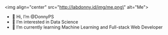 <img align=\"center\" src=\"http://labdonny.id/img/me.png\" alt=\"Me\">
- 👋 Hi, I’m @DonnyPS
- 👀 I’m interested in Data Science
- 🌱 I’m currently learning  Machine Learning and Full-stack Web Developer
